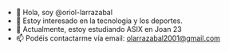 - 👋 Hola, soy @oriol-larrazabal
- 👀 Estoy interesado en la tecnologia y los deportes.
- 🌱 Actualmente, estoy estudiando ASIX en Joan 23
- 📫 Podéis contactarme vía email: olarrazabal2001@gmail.com

<!---
oriol-larrazabal/oriol-larrazabal is a ✨ special ✨ repository because its `README.md` (this file) appears on your GitHub profile.
You can click the Preview link to take a look at your changes.
--->
